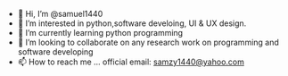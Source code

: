 - 👋 Hi, I’m @samuel1440
- 👀 I’m interested in python,software develoing, UI & UX design.
- 🌱 I’m currently learning python programming
- 💞️ I’m looking to collaborate on any research work on programming and software developing
- 📫 How to reach me ...
official email: samzy1440@yahoo.com
<!---
samuel1440/samuel1440 is a ✨ special ✨ repository because its `README.md` (this file) appears on your GitHub profile.
You can click the Preview link to take a look at your changes.
--->

